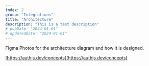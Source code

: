 ```yaml
---
index: 2
group: "Integrations"
title: "Architecture"
description: "This is a test description"
# pubDate: "2024-01-01"
# updatedDate: "2024-01-01"
---
```


Figma Photos for the architecture diagram and how it is designed.

[https://authjs.dev/concepts](https://authjs.dev/concepts)
